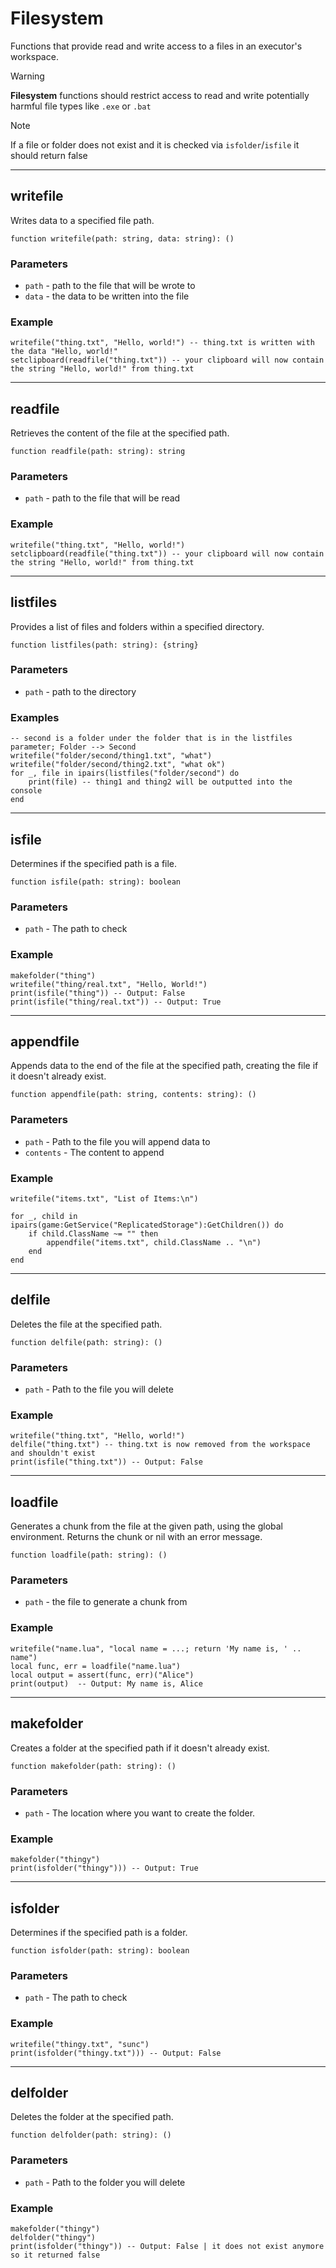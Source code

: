 # Filesystem

Functions that provide read and write access to a files in an executor's workspace.

> [!WARNING]
> **Filesystem** functions should restrict access to read and write potentially harmful file types like `.exe` or `.bat`

> [!NOTE]
> If a file or folder does not exist and it is checked via `isfolder`/`isfile` it should return false

---

## writefile

Writes data to a specified file path.

```luau
function writefile(path: string, data: string): ()
```

### Parameters
- `path` - path to the file that will be wrote to
- `data` - the data to be written into the file

### Example

```luau
writefile("thing.txt", "Hello, world!") -- thing.txt is written with the data "Hello, world!"
setclipboard(readfile("thing.txt")) -- your clipboard will now contain the string "Hello, world!" from thing.txt
```

---

## readfile

Retrieves the content of the file at the specified path.

```luau
function readfile(path: string): string
```

### Parameters
- `path` - path to the file that will be read

### Example

```luau
writefile("thing.txt", "Hello, world!")
setclipboard(readfile("thing.txt")) -- your clipboard will now contain the string "Hello, world!" from thing.txt
```

---

## listfiles

Provides a list of files and folders within a specified directory.

```luau
function listfiles(path: string): {string}
```

### Parameters
- `path` - path to the directory

### Examples

```luau
-- second is a folder under the folder that is in the listfiles parameter; Folder --> Second
writefile("folder/second/thing1.txt", "what")
writefile("folder/second/thing2.txt", "what ok")
for _, file in ipairs(listfiles("folder/second") do
    print(file) -- thing1 and thing2 will be outputted into the console
end
```

---

## isfile

Determines if the specified path is a file.

```luau
function isfile(path: string): boolean
```

### Parameters
- `path` - The path to check

### Example

```luau
makefolder("thing")
writefile("thing/real.txt", "Hello, World!")
print(isfile("thing")) -- Output: False
print(isfile("thing/real.txt")) -- Output: True
```

---

## appendfile

Appends data to the end of the file at the specified path, creating the file if it doesn't already exist.

```luau
function appendfile(path: string, contents: string): ()
```

### Parameters
- `path` - Path to the file you will append data to
- `contents` - The content to append

### Example

```luau
writefile("items.txt", "List of Items:\n")

for _, child in ipairs(game:GetService("ReplicatedStorage"):GetChildren()) do
    if child.ClassName ~= "" then
        appendfile("items.txt", child.ClassName .. "\n")
    end
end
```

---

## delfile

Deletes the file at the specified path.

```luau
function delfile(path: string): ()
```

### Parameters

- `path` - Path to the file you will delete

### Example

```luau
writefile("thing.txt", "Hello, world!")
delfile("thing.txt") -- thing.txt is now removed from the workspace and shouldn't exist
print(isfile("thing.txt")) -- Output: False
```

---

## loadfile

Generates a chunk from the file at the given path, using the global environment. Returns the chunk or nil with an error message.

```luau
function loadfile(path: string): ()
```

### Parameters

- `path` - the file to generate a chunk from

### Example

```luau
writefile("name.lua", "local name = ...; return 'My name is, ' .. name")
local func, err = loadfile("name.lua")
local output = assert(func, err)("Alice")
print(output)  -- Output: My name is, Alice
```

---

## makefolder

Creates a folder at the specified path if it doesn't already exist.

```luau
function makefolder(path: string): ()
```

### Parameters

- `path` - The location where you want to create the folder.

### Example

```luau
makefolder("thingy")
print(isfolder("thingy"))) -- Output: True
```

--- 

## isfolder

Determines if the specified path is a folder.

```luau
function isfolder(path: string): boolean
```

### Parameters

- `path` - The path to check

### Example

```luau
writefile("thingy.txt", "sunc")
print(isfolder("thingy.txt"))) -- Output: False
```

---

## delfolder

Deletes the folder at the specified path.

```luau
function delfolder(path: string): ()
```

### Parameters

- `path` - Path to the folder you will delete

### Example

```luau
makefolder("thingy")
delfolder("thingy")
print(isfolder("thingy")) -- Output: False | it does not exist anymore so it returned false
```
